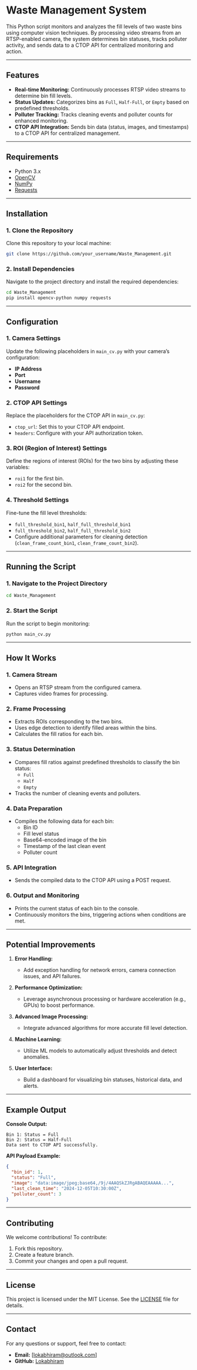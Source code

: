 
# Waste Management System

This Python script monitors and analyzes the fill levels of two waste bins using computer vision techniques. By processing video streams from an RTSP-enabled camera, the system determines bin statuses, tracks polluter activity, and sends data to a CTOP API for centralized monitoring and action.

---

## Features

- **Real-time Monitoring:** Continuously processes RTSP video streams to determine bin fill levels.
- **Status Updates:** Categorizes bins as `Full`, `Half-Full`, or `Empty` based on predefined thresholds.
- **Polluter Tracking:** Tracks cleaning events and polluter counts for enhanced monitoring.
- **CTOP API Integration:** Sends bin data (status, images, and timestamps) to a CTOP API for centralized management.

---

## Requirements

- Python 3.x
- [OpenCV](https://opencv.org/)
- [NumPy](https://numpy.org/)
- [Requests](https://docs.python-requests.org/)

---

## Installation

### 1. Clone the Repository
Clone this repository to your local machine:
```bash
git clone https://github.com/your_username/Waste_Management.git
```

### 2. Install Dependencies
Navigate to the project directory and install the required dependencies:
```bash
cd Waste_Management
pip install opencv-python numpy requests
```

---

## Configuration

### 1. Camera Settings
Update the following placeholders in `main_cv.py` with your camera’s configuration:
- **IP Address**
- **Port**
- **Username**
- **Password**

### 2. CTOP API Settings
Replace the placeholders for the CTOP API in `main_cv.py`:
- `ctop_url`: Set this to your CTOP API endpoint.
- `headers`: Configure with your API authorization token.

### 3. ROI (Region of Interest) Settings
Define the regions of interest (ROIs) for the two bins by adjusting these variables:
- `roi1` for the first bin.
- `roi2` for the second bin.

### 4. Threshold Settings
Fine-tune the fill level thresholds:
- `full_threshold_bin1`, `half_full_threshold_bin1`
- `full_threshold_bin2`, `half_full_threshold_bin2`
- Configure additional parameters for cleaning detection (`clean_frame_count_bin1`, `clean_frame_count_bin2`).

---

## Running the Script

### 1. Navigate to the Project Directory
```bash
cd Waste_Management
```

### 2. Start the Script
Run the script to begin monitoring:
```bash
python main_cv.py
```

---

## How It Works

### 1. Camera Stream
- Opens an RTSP stream from the configured camera.
- Captures video frames for processing.

### 2. Frame Processing
- Extracts ROIs corresponding to the two bins.
- Uses edge detection to identify filled areas within the bins.
- Calculates the fill ratios for each bin.

### 3. Status Determination
- Compares fill ratios against predefined thresholds to classify the bin status:
  - `Full`
  - `Half`
  - `Empty`
- Tracks the number of cleaning events and polluters.

### 4. Data Preparation
- Compiles the following data for each bin:
  - Bin ID
  - Fill level status
  - Base64-encoded image of the bin
  - Timestamp of the last clean event
  - Polluter count

### 5. API Integration
- Sends the compiled data to the CTOP API using a POST request.

### 6. Output and Monitoring
- Prints the current status of each bin to the console.
- Continuously monitors the bins, triggering actions when conditions are met.

---

## Potential Improvements

1. **Error Handling:**
   - Add exception handling for network errors, camera connection issues, and API failures.

2. **Performance Optimization:**
   - Leverage asynchronous processing or hardware acceleration (e.g., GPUs) to boost performance.

3. **Advanced Image Processing:**
   - Integrate advanced algorithms for more accurate fill level detection.

4. **Machine Learning:**
   - Utilize ML models to automatically adjust thresholds and detect anomalies.

5. **User Interface:**
   - Build a dashboard for visualizing bin statuses, historical data, and alerts.

---

## Example Output

**Console Output:**
```
Bin 1: Status = Full
Bin 2: Status = Half-Full
Data sent to CTOP API successfully.
```

**API Payload Example:**
```json
{
  "bin_id": 1,
  "status": "Full",
  "image": "data:image/jpeg;base64,/9j/4AAQSkZJRgABAQEAAAAA...",
  "last_clean_time": "2024-12-05T10:30:00Z",
  "polluter_count": 3
}
```

---

## Contributing

We welcome contributions! To contribute:
1. Fork this repository.
2. Create a feature branch.
3. Commit your changes and open a pull request.

---

## License

This project is licensed under the MIT License. See the [LICENSE](LICENSE) file for details.

---

## Contact

For any questions or support, feel free to contact:
- **Email:** [lokabhiram@outlook.com]
- **GitHub:** [Lokabhiram](https://github.com/abhisigningin)

